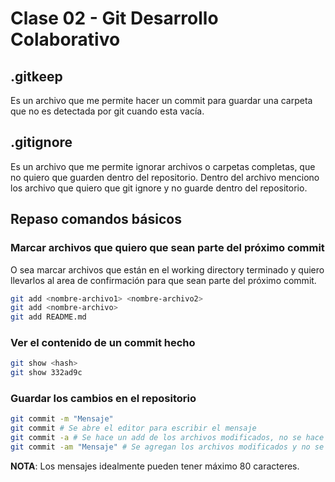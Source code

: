 # Clase 02 - Git Desarrollo Colaborativo

## .gitkeep
Es un archivo que me permite hacer un commit para guardar una carpeta que no es detectada por git cuando esta vacía.

## .gitignore
Es un archivo que me permite ignorar archivos o carpetas completas, que no quiero que guarden dentro del repositorio. Dentro del archivo menciono los archivo que quiero que git ignore y no guarde dentro del repositorio.

## Repaso comandos básicos

### Marcar archivos que quiero que sean parte del próximo commit
O sea marcar archivos que están en el working directory terminado y quiero llevarlos al area de confirmación para que sean parte del próximo commit.

```sh
git add <nombre-archivo1> <nombre-archivo2>
git add <nombre-archivo>
git add README.md
```

### Ver el contenido de un commit hecho

```sh
git show <hash>
git show 332ad9c
```

### Guardar los cambios en el repositorio

```sh
git commit -m "Mensaje"
git commit # Se abre el editor para escribir el mensaje
git commit -a # Se hace un add de los archivos modificados, no se hace un add de los archivos untracked y se abre el editor para escribir el mensaje
git commit -am "Mensaje" # Se agregan los archivos modificados y no se abre el editor para escribir el mensaje
```

**NOTA**: Los mensajes idealmente pueden tener máximo 80 caracteres.